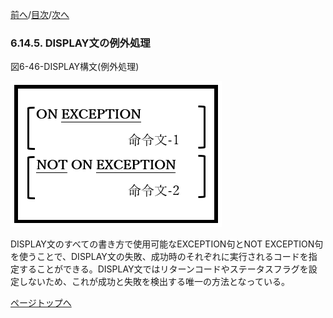 <!--navi start1-->
[前へ](6-14-4.md)/[目次](https://momoko-yokogawa.github.io/opensourcecobol.github.io/markdown/TOC.html)/[次へ](6-15-1.md)
<!--navi end1-->
### 6.14.5. DISPLAY文の例外処理

図6-46-DISPLAY構文(例外処理)

![alt text](Image/6-46-Display.png)

DISPLAY文のすべての書き方で使用可能なEXCEPTION句とNOT EXCEPTION句を使うことで、DISPLAY文の失敗、成功時のそれぞれに実行されるコードを指定することができる。DISPLAY文ではリターンコードやステータスフラグを設定しないため、これが成功と失敗を検出する唯一の方法となっている。

<!--navi start2-->

[ページトップへ](6-14-5.md)
<!--navi end2-->
